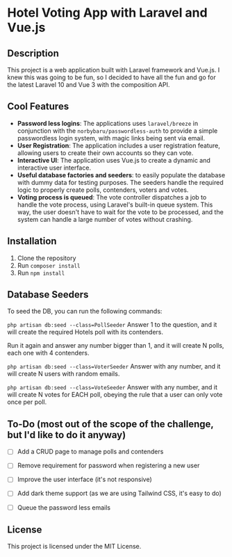 # Hotel Voting App with Laravel and Vue.js

## Description

This project is a web application built with Laravel framework and Vue.js.
I knew this was going to be fun, so I decided to have all the fun and go for the latest Laravel 10 and Vue 3 with the composition API.

## Cool Features

- **Password less logins**: The applications uses `laravel/breeze` in conjunction with the `norbybaru/passwordless-auth` to provide a simple passwordless login system, with magic links being sent via email.
- **User Registration**: The application includes a user registration feature, allowing users to create their own accounts so they can vote.
- **Interactive UI**: The application uses Vue.js to create a dynamic and interactive user interface.
- **Useful database factories and seeders**: to easily populate the database with dummy data for testing purposes. The seeders handle the required logic to properly create polls, contenders, voters and votes.
- **Voting process is queued**: The vote controller dispatches a job to handle the vote process, using Laravel's built-in queue system. This way, the user doesn't have to wait for the vote to be processed, and the system can handle a large number of votes without crashing.

## Installation

1. Clone the repository
2. Run `composer install`
3. Run `npm install`

## Database Seeders

To seed the DB, you can run the following commands:

```php artisan db:seed --class=PollSeeder```
Answer 1 to the question, and it will create the required Hotels poll with its contenders.

Run it again and answer any number bigger than 1, and it will create N polls, each one with 4 contenders.

```php artisan db:seed --class=VoterSeeder```
Answer with any number, and it will create N users with random emails.

```php artisan db:seed --class=VoteSeeder```
Answer with any number, and it will create N votes for EACH poll, obeying the rule that a user can only vote once per poll.


## To-Do (most out of the scope of the challenge, but I'd like to do it anyway)

- [ ] Add a CRUD page to manage polls and contenders
- [ ] Remove requirement for password when registering a new user
- [ ] Improve the user interface (it's not responsive)
- [ ] Add dark theme support (as we are using Tailwind CSS, it's easy to do)
- [ ] Queue the password less emails



## License

This project is licensed under the MIT License.
